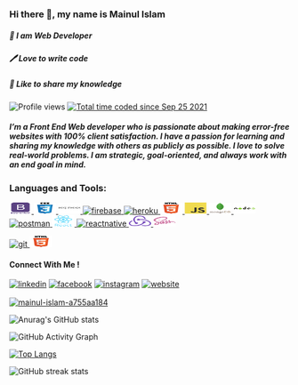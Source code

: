 ### Hi there 👋, my name is Mainul Islam
##### 👑 I am Web Developer
##### 🖊️ Love to write code
##### 🎤 Like to share my knowledge

![Profile views](https://gpvc.arturio.dev/Mainul163)  <a href="https://wakatime.com/@cae19a2b-5b56-4fec-b693-bf09d27b98d5"><img src="https://wakatime.com/badge/user/cae19a2b-5b56-4fec-b693-bf09d27b98d5.svg" alt="Total time coded since Sep 25 2021" /></a>

#####  I’m a Front End Web developer who is passionate about making error-free websites with 100% client satisfaction. I have a passion for learning and sharing my knowledge with others as publicly as possible. I love to solve real-world problems. I am strategic, goal-oriented, and always work with an end goal in mind.






<h3 align="left">Languages and Tools:</h3>
<p align="left"> <a href="https://getbootstrap.com" target="_blank"> <img src="https://raw.githubusercontent.com/devicons/devicon/master/icons/bootstrap/bootstrap-plain-wordmark.svg" alt="bootstrap" width="40" height="20"/> </a> <a href="https://www.w3schools.com/css/" target="_blank"> <img src="https://raw.githubusercontent.com/devicons/devicon/master/icons/css3/css3-original-wordmark.svg" alt="css3" width="40" height="20"/> </a> <a href="https://expressjs.com" target="_blank"> <img src="https://raw.githubusercontent.com/devicons/devicon/master/icons/express/express-original-wordmark.svg" alt="express" width="40" height="20"/> </a> <a href="https://firebase.google.com/" target="_blank"> <img src="https://www.vectorlogo.zone/logos/firebase/firebase-icon.svg" alt="firebase" width="40" height="20"/> </a> <a href="https://heroku.com" target="_blank"> <img src="https://www.vectorlogo.zone/logos/heroku/heroku-icon.svg" alt="heroku" width="40" height="20"/> </a> <a href="https://www.w3.org/html/" target="_blank"> <img src="https://raw.githubusercontent.com/devicons/devicon/master/icons/html5/html5-original-wordmark.svg" alt="html5" width="40" height="20"/> </a> <a href="https://developer.mozilla.org/en-US/docs/Web/JavaScript" target="_blank"> <img src="https://raw.githubusercontent.com/devicons/devicon/master/icons/javascript/javascript-original.svg" alt="javascript" width="40" height="20"/> </a> <a href="https://www.mongodb.com/" target="_blank"> <img src="https://raw.githubusercontent.com/devicons/devicon/master/icons/mongodb/mongodb-original-wordmark.svg" alt="mongodb" width="40" height="20"/> </a> <a href="https://nodejs.org" target="_blank"> <img src="https://raw.githubusercontent.com/devicons/devicon/master/icons/nodejs/nodejs-original-wordmark.svg" alt="nodejs" width="40" height="20"/> </a> <a href="https://postman.com" target="_blank"> <img src="https://www.vectorlogo.zone/logos/getpostman/getpostman-icon.svg" alt="postman" width="40" height="20"/> </a> <a href="https://reactjs.org/" target="_blank"> <img src="https://raw.githubusercontent.com/devicons/devicon/master/icons/react/react-original-wordmark.svg" alt="react" width="40" height="20"/> </a> <a href="https://reactnative.dev/" target="_blank"> <img src="https://reactnative.dev/img/header_logo.svg" alt="reactnative" width="40" height="20"/> </a> <a href="https://redux.js.org" target="_blank"> <img src="https://raw.githubusercontent.com/devicons/devicon/master/icons/redux/redux-original.svg" alt="redux" width="40" height="20"/> </a> <a href="https://sass-lang.com" target="_blank"> <img src="https://raw.githubusercontent.com/devicons/devicon/master/icons/sass/sass-original.svg" alt="sass" width="40" height="20"/> </a> </p><p align="left"> <a href="https://git-scm.com/" target="_blank"> <img src="https://www.vectorlogo.zone/logos/git-scm/git-scm-icon.svg" alt="git" width="40" height="20"/> </a> <a href="https://www.w3.org/html/" target="_blank"> <img src="https://raw.githubusercontent.com/devicons/devicon/master/icons/html5/html5-original-wordmark.svg" alt="html5" width="40" height="20"/> </a> </p>


#### Connect With Me !

[<img src='https://cdn.jsdelivr.net/npm/simple-icons@3.0.1/icons/linkedin.svg'  alt='linkedin'  height='30'>](https://www.linkedin.com/in/https://www.linkedin.com/in/mainul-islam-a755aa184/?fbclid=IwAR0gTVQPR8VRdbiE39CHh46wrWV98qyilRJhHfxTvjvf29htm9y8k3YqSlo/)  [<img src='https://cdn.jsdelivr.net/npm/simple-icons@3.0.1/icons/facebook.svg' alt='facebook' height='30'>](https://www.facebook.com/https://www.facebook.com/minulislam.israf/)  [<img src='https://cdn.jsdelivr.net/npm/simple-icons@3.0.1/icons/instagram.svg' alt='instagram' height='30'>](https://www.instagram.com/https://www.instagram.com/mainul_ishraf/?fbclid=IwAR3VODGnuwPeCdrx7SybVUOhVuWwDUqOqjZgFsOgqzZ5UlWdfTA3cYBEpdw/)  [<img src='https://cdn.jsdelivr.net/npm/simple-icons@3.0.1/icons/icloud.svg' alt='website' height='30'>](https://mainul163.github.io/Portfolio-master/?fbclid=IwAR3HxH_r9hUP2JQTZdISb7W1ndUzClk3tTLrAcNe_y8zsVURsflvdQs-zMM)  


<a href="https://linkedin.com/in/mainul-islam-a755aa184" target="blank"><img align="center" src="https://raw.githubusercontent.com/rahuldkjain/github-profile-readme-generator/master/src/images/icons/Social/linked-in-alt.svg" alt="mainul-islam-a755aa184" height="30" width="40" /></a>

![Anurag's GitHub stats](https://github-readme-stats.vercel.app/api?username=Mainul163&show_icons=true&theme=radical)

![GitHub Activity Graph](https://activity-graph.herokuapp.com/graph?username=Mainul163) 

[![Top Langs](https://github-readme-stats.vercel.app/api/top-langs/?username=Mainul163)](https://github.com/anuraghazra/github-readme-stats)

![GitHub streak stats](https://github-readme-streak-stats.herokuapp.com/?user=Mainul163)  


